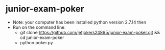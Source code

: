# junior-exam-poker 
+ Note: your computer has been installed 
python version 2.7.14 then
+ Run on the command line:
  - git clone https://github.com/jetjokers24895/junior-exam-poker.git && cd junior-exam-poker
  - python poker.py

